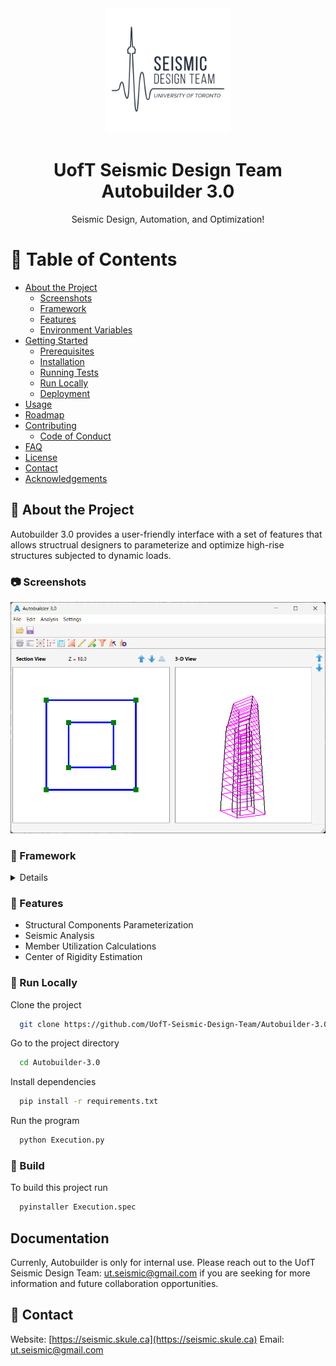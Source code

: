 <div align="center">

  <img src="assets/logo.png" alt="logo" width="200" height="auto" />
  <h1>UofT Seismic Design Team Autobuilder 3.0</h1>
  
  <p>
    Seismic Design, Automation, and Optimization!
  </p>
</div>

<!-- Table of Contents -->
# :notebook_with_decorative_cover: Table of Contents

- [About the Project](#star2-about-the-project)
  * [Screenshots](#camera-screenshots)
  * [Framework](#space_invader-tech-stack)
  * [Features](#dart-features)
  * [Environment Variables](#key-environment-variables)
- [Getting Started](#toolbox-getting-started)
  * [Prerequisites](#bangbang-prerequisites)
  * [Installation](#gear-installation)
  * [Running Tests](#test_tube-running-tests)
  * [Run Locally](#running-run-locally)
  * [Deployment](#triangular_flag_on_post-deployment)
- [Usage](#eyes-usage)
- [Roadmap](#compass-roadmap)
- [Contributing](#wave-contributing)
  * [Code of Conduct](#scroll-code-of-conduct)
- [FAQ](#grey_question-faq)
- [License](#warning-license)
- [Contact](#handshake-contact)
- [Acknowledgements](#gem-acknowledgements)

<!-- About the Project -->
## :star2: About the Project

Autobuilder 3.0 provides a user-friendly interface with a set of features that allows structrual designers to parameterize and optimize high-rise structures subjected to dynamic loads.

<!-- User Interface -->
### :camera: Screenshots

<div align="center"> 
  <img src="assets/Autobuilder-MainWindow.png" alt="screenshot" />
</div>

<!-- TechStack -->
### :space_invader: Framework

<details>
  <ul>
    <li><a href="https://www.qt.io/qt-for-python">PyQt5</a></li>
    <li><a href="https://wiki.csiamerica.com/display/kb/OAPI">SAP2000 OAPI</a></li>
  </ul>
</details>

<!-- Features -->
### :dart: Features

- Structural Components Parameterization
- Seismic Analysis
- Member Utilization Calculations
- Center of Rigidity Estimation

<!-- Run Locally -->
### :running: Run Locally

Clone the project

```bash
  git clone https://github.com/UofT-Seismic-Design-Team/Autobuilder-3.0.git
```

Go to the project directory

```bash
  cd Autobuilder-3.0
```

Install dependencies

```bash
  pip install -r requirements.txt
```

Run the program

```bash
  python Execution.py
```

<!-- Build -->
### :triangular_flag_on_post: Build

To build this project run

```bash
  pyinstaller Execution.spec
```

<!-- Documentation -->

## Documentation
Currenly, Autobuilder is only for internal use. Please reach out to the UofT Seismic Design Team: ut.seismic@gmail.com if you are seeking for more information and future collaboration opportunities.

<!-- Contact -->
## :handshake: Contact

Website: [https://seismic.skule.ca](https://seismic.skule.ca)
Email: [ut.seismic@gmail.com](mailto:ut.seismic@gmail.com)
